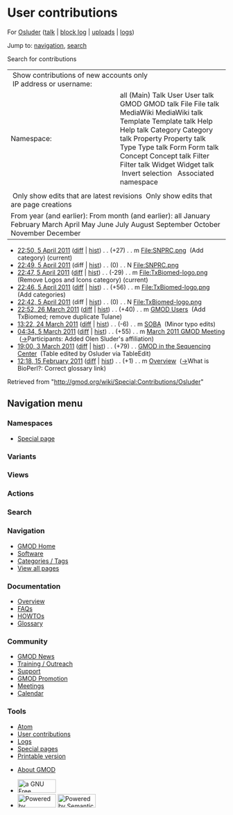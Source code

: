 <div id="mw-page-base" class="noprint">

</div>

<div id="mw-head-base" class="noprint">

</div>

<div id="content" class="mw-body" role="main">

<span id="top"></span>

<div id="mw-js-message" style="display:none;">

</div>



# <span dir="auto">User contributions</span>

<div id="bodyContent">

<div id="contentSub">

For <a
href="/mediawiki/index.php?title=User:Osluder&amp;action=edit&amp;redlink=1"
class="new" title="User:Osluder (page does not exist)">Osluder</a> (<a
href="/mediawiki/index.php?title=User_talk:Osluder&amp;action=edit&amp;redlink=1"
class="new" title="User talk:Osluder (page does not exist)">talk</a> \|
[block
log](/mediawiki/index.php?title=Special:Log/block&page=User%3AOsluder "Special:Log/block")
\|
[uploads](/wiki/Special:ListFiles/Osluder "Special:ListFiles/Osluder")
\| [logs](/wiki/Special:Log/Osluder "Special:Log/Osluder"))

</div>

<div id="jump-to-nav" class="mw-jump">

Jump to: [navigation](#mw-navigation), [search](#p-search)

</div>

<div id="mw-content-text">

Search for contributions

<table class="mw-contributions-table">
<colgroup>
<col style="width: 50%" />
<col style="width: 50%" />
</colgroup>
<tbody>
<tr class="odd">
<td colspan="2"> Show contributions of new accounts only<br />
 IP address or username:</td>
</tr>
<tr class="even">
<td class="mw-label">Namespace:</td>
<td>all (Main) Talk User User talk GMOD GMOD talk File File talk
MediaWiki MediaWiki talk Template Template talk Help Help talk Category
Category talk Property Property talk Type Type talk Form Form talk
Concept Concept talk Filter Filter talk Widget Widget talk  
 Invert selection 
 Associated namespace </td>
</tr>
<tr class="odd">
<td colspan="2"></td>
</tr>
<tr class="even">
<td colspan="2"> Only show edits that are latest revisions
 Only show edits that are page creations</td>
</tr>
<tr class="odd">
<td colspan="2">From year (and earlier): From month (and earlier): all
January February March April May June July August September October
November December</td>
</tr>
</tbody>
</table>

- <a href="/mediawiki/index.php?title=File:SNPRC.png&amp;oldid=17535"
  class="mw-changeslist-date" title="File:SNPRC.png">22:50, 5 April
  2011</a>
  ([diff](/mediawiki/index.php?title=File:SNPRC.png&diff=prev&oldid=17535 "File:SNPRC.png")
  \|
  [hist](/mediawiki/index.php?title=File:SNPRC.png&action=history "File:SNPRC.png"))
  <span class="mw-changeslist-separator">. .</span>
  <span class="mw-plusminus-pos" dir="ltr"
  title="27 bytes after change">(+27)</span>‎
  <span class="mw-changeslist-separator">. .</span> m
  <a href="/wiki/File:SNPRC.png" class="mw-contributions-title"
  title="File:SNPRC.png">File:SNPRC.png</a> ‎ <span class="comment">(Add
  category)</span> <span class="mw-uctop">(current)</span>
- <a href="/mediawiki/index.php?title=File:SNPRC.png&amp;oldid=17534"
  class="mw-changeslist-date" title="File:SNPRC.png">22:49, 5 April
  2011</a> (diff \|
  [hist](/mediawiki/index.php?title=File:SNPRC.png&action=history "File:SNPRC.png"))
  <span class="mw-changeslist-separator">. .</span>
  <span class="mw-plusminus-null" dir="ltr"
  title="0 bytes after change">(0)</span>‎
  <span class="mw-changeslist-separator">. .</span> N
  <a href="/wiki/File:SNPRC.png" class="mw-contributions-title"
  title="File:SNPRC.png">File:SNPRC.png</a> ‎
- <a
  href="/mediawiki/index.php?title=File:TxBiomed-logo.png&amp;oldid=17533"
  class="mw-changeslist-date" title="File:TxBiomed-logo.png">22:47, 5
  April 2011</a>
  ([diff](/mediawiki/index.php?title=File:TxBiomed-logo.png&diff=prev&oldid=17533 "File:TxBiomed-logo.png")
  \|
  [hist](/mediawiki/index.php?title=File:TxBiomed-logo.png&action=history "File:TxBiomed-logo.png"))
  <span class="mw-changeslist-separator">. .</span>
  <span class="mw-plusminus-neg" dir="ltr"
  title="27 bytes after change">(-29)</span>‎
  <span class="mw-changeslist-separator">. .</span> m
  <a href="/wiki/File:TxBiomed-logo.png" class="mw-contributions-title"
  title="File:TxBiomed-logo.png">File:TxBiomed-logo.png</a> ‎
  <span class="comment">(Remove Logos and Icons category)</span>
  <span class="mw-uctop">(current)</span>
- <a
  href="/mediawiki/index.php?title=File:TxBiomed-logo.png&amp;oldid=17532"
  class="mw-changeslist-date" title="File:TxBiomed-logo.png">22:46, 5
  April 2011</a>
  ([diff](/mediawiki/index.php?title=File:TxBiomed-logo.png&diff=prev&oldid=17532 "File:TxBiomed-logo.png")
  \|
  [hist](/mediawiki/index.php?title=File:TxBiomed-logo.png&action=history "File:TxBiomed-logo.png"))
  <span class="mw-changeslist-separator">. .</span>
  <span class="mw-plusminus-pos" dir="ltr"
  title="56 bytes after change">(+56)</span>‎
  <span class="mw-changeslist-separator">. .</span> m
  <a href="/wiki/File:TxBiomed-logo.png" class="mw-contributions-title"
  title="File:TxBiomed-logo.png">File:TxBiomed-logo.png</a> ‎
  <span class="comment">(Add categories)</span>
- <a
  href="/mediawiki/index.php?title=File:TxBiomed-logo.png&amp;oldid=17531"
  class="mw-changeslist-date" title="File:TxBiomed-logo.png">22:42, 5
  April 2011</a> (diff \|
  [hist](/mediawiki/index.php?title=File:TxBiomed-logo.png&action=history "File:TxBiomed-logo.png"))
  <span class="mw-changeslist-separator">. .</span>
  <span class="mw-plusminus-null" dir="ltr"
  title="0 bytes after change">(0)</span>‎
  <span class="mw-changeslist-separator">. .</span> N
  <a href="/wiki/File:TxBiomed-logo.png" class="mw-contributions-title"
  title="File:TxBiomed-logo.png">File:TxBiomed-logo.png</a> ‎
- <a href="/mediawiki/index.php?title=GMOD_Users&amp;oldid=17459"
  class="mw-changeslist-date" title="GMOD Users">22:52, 26 March 2011</a>
  ([diff](/mediawiki/index.php?title=GMOD_Users&diff=prev&oldid=17459 "GMOD Users")
  \|
  [hist](/mediawiki/index.php?title=GMOD_Users&action=history "GMOD Users"))
  <span class="mw-changeslist-separator">. .</span>
  <span class="mw-plusminus-pos" dir="ltr"
  title="13,143 bytes after change">(+40)</span>‎
  <span class="mw-changeslist-separator">. .</span> m
  <a href="/wiki/GMOD_Users" class="mw-contributions-title"
  title="GMOD Users">GMOD Users</a> ‎ <span class="comment">(Add
  TxBiomed; remove duplicate Tulane)</span>
- <a href="/mediawiki/index.php?title=SOBA&amp;oldid=17439"
  class="mw-changeslist-date" title="SOBA">13:22, 24 March 2011</a>
  ([diff](/mediawiki/index.php?title=SOBA&diff=prev&oldid=17439 "SOBA")
  \| [hist](/mediawiki/index.php?title=SOBA&action=history "SOBA"))
  <span class="mw-changeslist-separator">. .</span>
  <span class="mw-plusminus-neg" dir="ltr"
  title="4,436 bytes after change">(-6)</span>‎
  <span class="mw-changeslist-separator">. .</span> m
  <a href="/wiki/SOBA" class="mw-contributions-title"
  title="SOBA">SOBA</a> ‎ <span class="comment">(Minor typo edits)</span>
- <a
  href="/mediawiki/index.php?title=March_2011_GMOD_Meeting&amp;oldid=17109"
  class="mw-changeslist-date" title="March 2011 GMOD Meeting">04:34, 5
  March 2011</a>
  ([diff](/mediawiki/index.php?title=March_2011_GMOD_Meeting&diff=prev&oldid=17109 "March 2011 GMOD Meeting")
  \|
  [hist](/mediawiki/index.php?title=March_2011_GMOD_Meeting&action=history "March 2011 GMOD Meeting"))
  <span class="mw-changeslist-separator">. .</span>
  <span class="mw-plusminus-pos" dir="ltr"
  title="14,937 bytes after change">(+55)</span>‎
  <span class="mw-changeslist-separator">. .</span> m
  <a href="/wiki/March_2011_GMOD_Meeting" class="mw-contributions-title"
  title="March 2011 GMOD Meeting">March 2011 GMOD Meeting</a> ‎
  <span class="comment">([→](/wiki/March_2011_GMOD_Meeting#Participants "March 2011 GMOD Meeting")‎<span dir="auto"><span class="autocomment">Participants:
  </span> Added Olen Sluder's affiliation</span>)</span>
- <a
  href="/mediawiki/index.php?title=GMOD_in_the_Sequencing_Center&amp;oldid=17084"
  class="mw-changeslist-date" title="GMOD in the Sequencing Center">19:00,
  3 March 2011</a>
  ([diff](/mediawiki/index.php?title=GMOD_in_the_Sequencing_Center&diff=prev&oldid=17084 "GMOD in the Sequencing Center")
  \|
  [hist](/mediawiki/index.php?title=GMOD_in_the_Sequencing_Center&action=history "GMOD in the Sequencing Center"))
  <span class="mw-changeslist-separator">. .</span>
  <span class="mw-plusminus-pos" dir="ltr"
  title="3,084 bytes after change">(+79)</span>‎
  <span class="mw-changeslist-separator">. .</span>
  <a href="/wiki/GMOD_in_the_Sequencing_Center"
  class="mw-contributions-title"
  title="GMOD in the Sequencing Center">GMOD in the Sequencing Center</a>
  ‎ <span class="comment">(Table edited by Osluder via TableEdit)</span>
- <a href="/mediawiki/index.php?title=Overview&amp;oldid=16938"
  class="mw-changeslist-date" title="Overview">12:18, 15 February 2011</a>
  ([diff](/mediawiki/index.php?title=Overview&diff=prev&oldid=16938 "Overview")
  \|
  [hist](/mediawiki/index.php?title=Overview&action=history "Overview"))
  <span class="mw-changeslist-separator">. .</span>
  <span class="mw-plusminus-pos" dir="ltr"
  title="34,525 bytes after change">(+1)</span>‎
  <span class="mw-changeslist-separator">. .</span> m
  <a href="/wiki/Overview" class="mw-contributions-title"
  title="Overview">Overview</a> ‎
  <span class="comment">([→](/wiki/Overview#What_is_BioPerl.3F "Overview")‎<span dir="auto"><span class="autocomment">What
  is BioPerl?: </span> Correct glossary link</span>)</span>

</div>

<div class="printfooter">

Retrieved from "<http://gmod.org/wiki/Special:Contributions/Osluder>"

</div>

<div id="catlinks" class="catlinks catlinks-allhidden">

</div>

<div class="visualClear">

</div>

</div>

</div>

<div id="mw-navigation">

## Navigation menu

<div id="mw-head">



<div id="left-navigation">

<div id="p-namespaces" class="vectorTabs" role="navigation"
aria-labelledby="p-namespaces-label">

### Namespaces

- <span id="ca-nstab-special">[Special
  page](/wiki/Special:Contributions/Osluder "This is a special page, you cannot edit the page itself")</span>

</div>

<div id="p-variants" class="vectorMenu emptyPortlet" role="navigation"
aria-labelledby="p-variants-label">

### 

### Variants[](#)

<div class="menu">

</div>

</div>

</div>

<div id="right-navigation">

<div id="p-views" class="vectorTabs emptyPortlet" role="navigation"
aria-labelledby="p-views-label">

### Views

</div>

<div id="p-cactions" class="vectorMenu emptyPortlet" role="navigation"
aria-labelledby="p-cactions-label">

### Actions[](#)

<div class="menu">

</div>

</div>

<div id="p-search" role="search">

### Search

<div id="simpleSearch">

</div>

</div>

</div>

</div>

<div id="mw-panel">

<div id="p-logo" role="banner">

<a href="/wiki/Main_Page"
style="background-image: url(http://gmod.org/images/GMOD-cogs.png);"
title="Visit the main page"></a>

</div>

<div id="p-Navigation" class="portal" role="navigation"
aria-labelledby="p-Navigation-label">

### Navigation

<div class="body">

- <span id="n-GMOD-Home">[GMOD Home](/wiki/Main_Page)</span>
- <span id="n-Software">[Software](/wiki/GMOD_Components)</span>
- <span id="n-Categories-.2F-Tags">[Categories /
  Tags](/wiki/Categories)</span>
- <span id="n-View-all-pages">[View all
  pages](/wiki/Special:AllPages)</span>

</div>

</div>

<div id="p-Documentation" class="portal" role="navigation"
aria-labelledby="p-Documentation-label">

### Documentation

<div class="body">

- <span id="n-Overview">[Overview](/wiki/Overview)</span>
- <span id="n-FAQs">[FAQs](/wiki/Category:FAQ)</span>
- <span id="n-HOWTOs">[HOWTOs](/wiki/Category:HOWTO)</span>
- <span id="n-Glossary">[Glossary](/wiki/Glossary)</span>

</div>

</div>

<div id="p-Community" class="portal" role="navigation"
aria-labelledby="p-Community-label">

### Community

<div class="body">

- <span id="n-GMOD-News">[GMOD News](/wiki/GMOD_News)</span>
- <span id="n-Training-.2F-Outreach">[Training /
  Outreach](/wiki/Training_and_Outreach)</span>
- <span id="n-Support">[Support](/wiki/Support)</span>
- <span id="n-GMOD-Promotion">[GMOD
  Promotion](/wiki/GMOD_Promotion)</span>
- <span id="n-Meetings">[Meetings](/wiki/Meetings)</span>
- <span id="n-Calendar">[Calendar](/wiki/Calendar)</span>

</div>

</div>

<div id="p-tb" class="portal" role="navigation"
aria-labelledby="p-tb-label">

### Tools

<div class="body">

- <span id="feedlinks"><a
  href="http://gmod.org/mediawiki/index.php?title=Special:Contributions/Osluder&amp;feed=atom"
  id="feed-atom" class="feedlink" rel="alternate"
  type="application/atom+xml" title="Atom feed for this page">Atom</a></span>
- <span id="t-contributions">[User
  contributions](/wiki/Special:Contributions/Osluder "A list of contributions of this user")</span>
- <span id="t-log">[Logs](/wiki/Special:Log/Osluder)</span>
- <span id="t-specialpages"><a href="/wiki/Special:SpecialPages" accesskey="q"
  title="A list of all special pages [q]">Special pages</a></span>
- <span id="t-print"><a
  href="/mediawiki/index.php?title=Special:Contributions/Osluder&amp;printable=yes"
  rel="alternate" accesskey="p"
  title="Printable version of this page [p]">Printable version</a></span>

</div>

</div>

</div>

</div>

<div id="footer" role="contentinfo">

- <span id="footer-places-about">[About
  GMOD](/wiki/GMOD:About "GMOD:About")</span>

<!-- -->

- <span id="footer-copyrightico">[<img src="http://www.gnu.org/graphics/gfdl-logo-small.png" width="88"
  height="31" alt="a GNU Free Documentation License" />](http://www.gnu.org/licenses/fdl-1.3.html)</span>
- <span id="footer-poweredbyico">[<img src="/mediawiki/skins/common/images/poweredby_mediawiki_88x31.png"
  width="88" height="31" alt="Powered by MediaWiki" />](//www.mediawiki.org/)
  [<img
  src="/mediawiki/extensions/SemanticMediaWiki/includes/../resources/images/smw_button.png"
  width="88" height="31" alt="Powered by Semantic MediaWiki" />](https://www.semantic-mediawiki.org/wiki/Semantic_MediaWiki)</span>

<div style="clear:both">

</div>

</div>
